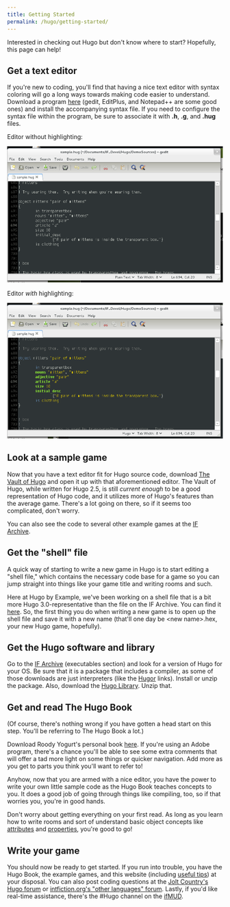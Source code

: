 ```yaml
---
title: Getting Started
permalink: /hugo/getting-started/
---
```


Interested in checking out Hugo but don't know where to start?
Hopefully, this page can help!

## Get a text editor

If you're new to coding, you'll find that having a nice text editor with
syntax coloring will go a long ways towards making code easier to
understand. Download a program [here](/tools/editors/)
(gedit, EditPlus, and Notepad++ are some good ones) and install the
accompanying syntax file. If you need to configure the syntax file
within the program, be sure to associate it with **.h**, **.g**, and
**.hug** files.

Editor without highlighting:

![Editor without highlighting](/assets/images/nohilite.png)

Editor *with* highlighting:

![Editor with highlighting](/assets/images/withhilite.png)

## Look at a sample game

Now that you have a text editor fit for Hugo source code, download
[The Vault of Hugo](http://ifarchive.org/if-archive/programming/hugo/examples/sample.hug)
and open it up with that aforementioned editor. The Vault of Hugo, while
written for Hugo 2.5, is still *current enough* to be a good
representation of Hugo code, and it utilizes more of Hugo's features
than the average game. There's a lot going on there, so if it seems too
complicated, don't worry.

You can also see the code to several other example games at the
[IF Archive](http://ifarchive.org/indexes/if-archiveXgamesXsourceXhugo.html).

## Get the "shell" file

A quick way of starting to write a new game in Hugo is to start editing
a "shell file," which contains the necessary code base for a game so you
can jump straight into things like your game title and writing rooms and
such.

Here at Hugo by Example, we've been working on a shell file that is a
bit more Hugo 3.0-representative than the file on the IF Archive. You
can find it [here](/basics/new-shell/). So, the first thing you do
when writing a new game is to open up the shell file and save it with a
new name (that'll one day be &lt;new name&gt;.hex, your new Hugo game,
hopefully).

## Get the Hugo software and library

Go to the [IF Archive](http://ifarchive.org/indexes/if-archiveXprogrammingXhugoXexecutables.html)
(executables section) and look for a version of Hugo for your OS. Be
sure that it is a package that includes a compiler, as some of those
downloads are just interpreters (like the [Hugor](/interpreters/hugor/)
links). Install or unzip the package. Also, download the
[Hugo Library](http://ifarchive.org/if-archive/programming/hugo/library/hugolib.zip).
Unzip that.

## Get and read The Hugo Book

(Of course, there's nothing wrong if you have gotten a head start on
this step. You'll be referring to The Hugo Book a lot.)

Download Roody Yogurt's personal book
[here](http://roody.gerynarsabode.org/hugo_book.pdf). If you're using an
Adobe program, there's a chance you'll be able to see some extra
comments that will offer a tad more light on some things or quicker
navigation. Add more as you get to parts you think you'll want to refer
to!

Anyhow, now that you are armed with a nice editor, you have the power to
write your own little sample code as the Hugo Book teaches concepts to
you. It does a good job of going through things like compiling, too, so
if that worries you, you're in good hands.

Don't worry about getting everything on your first read. As long as you
learn how to write rooms and sort of understand basic object concepts
like [attributes](/attributes/) and
[properties](/properties/), you're good to go!

## Write your game

You should now be ready to get started. If you run into trouble, you
have the Hugo Book, the example games, and this website (including 
[useful tips](/categories/#tips)) at your disposal. You can also
post coding questions at the 
[Jolt Country's Hugo forum](http://www.joltcountry.com/phpBB2/viewforum.php?f=8) or
[intfiction.org's "other languages" forum](http://www.intfiction.org/forum/viewforum.php?f=16).
Lastly, if you'd like real-time assistance, there's the \#Hugo channel on the
[ifMUD](http://ifmud.port4000.com).